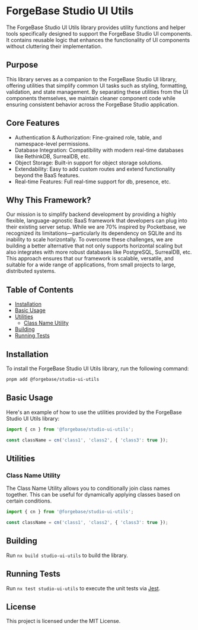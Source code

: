 # ForgeBase Studio UI Utils

The ForgeBase Studio UI Utils library provides utility functions and helper tools specifically designed to support the ForgeBase Studio UI components. It contains reusable logic that enhances the functionality of UI components without cluttering their implementation.

## Purpose

This library serves as a companion to the ForgeBase Studio UI library, offering utilities that simplify common UI tasks such as styling, formatting, validation, and state management. By separating these utilities from the UI components themselves, we maintain cleaner component code while ensuring consistent behavior across the ForgeBase Studio application.

## Core Features

- Authentication & Authorization: Fine-grained role, table, and namespace-level permissions.
- Database Integration: Compatibility with modern real-time databases like RethinkDB, SurrealDB, etc.
- Object Storage: Built-in support for object storage solutions.
- Extendability: Easy to add custom routes and extend functionality beyond the BaaS features.
- Real-time Features: Full real-time support for db, presence, etc.

## Why This Framework?

Our mission is to simplify backend development by providing a highly flexible, language-agnostic BaaS framework that developers can plug into their existing server setup. While we are 70% inspired by Pocketbase, we recognized its limitations—particularly its dependency on SQLite and its inability to scale horizontally. To overcome these challenges, we are building a better alternative that not only supports horizontal scaling but also integrates with more robust databases like PostgreSQL, SurrealDB, etc. This approach ensures that our framework is scalable, versatile, and suitable for a wide range of applications, from small projects to large, distributed systems.

## Table of Contents

- [Installation](#installation)
- [Basic Usage](#basic-usage)
- [Utilities](#utilities)
  - [Class Name Utility](#class-name-utility)
- [Building](#building)
- [Running Tests](#running-tests)

## Installation

To install the ForgeBase Studio UI Utils library, run the following command:

```bash
pnpm add @forgebase/studio-ui-utils
```

## Basic Usage

Here's an example of how to use the utilities provided by the ForgeBase Studio UI Utils library:

```typescript
import { cn } from '@forgebase/studio-ui-utils';

const className = cn('class1', 'class2', { 'class3': true });
```

## Utilities

### Class Name Utility

The Class Name Utility allows you to conditionally join class names together. This can be useful for dynamically applying classes based on certain conditions.

```typescript
import { cn } from '@forgebase/studio-ui-utils';

const className = cn('class1', 'class2', { 'class3': true });
```

## Building

Run `nx build studio-ui-utils` to build the library.

## Running Tests

Run `nx test studio-ui-utils` to execute the unit tests via [Jest](https://jestjs.io).

## License

This project is licensed under the MIT License.
